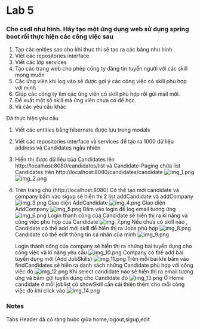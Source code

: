 # Lab 5
### Cho csdl như hình. Hãy tạo một ứng dụng web sử dụng spring boot rồi thực hiện các công việc sau
1. Tạo các enities sao cho khi thực thi sẽ tạo ra các bảng như hình
2. Viết các repositories interface
3. Viết các lớp services
4. Tạo các trang web cho phép công ty đăng tin tuyển người với các skill mong muốn
5. Các ứng viên khi log vào sẽ được gợi ý các công việc có skill phù hợp với mình
6. Giúp các công ty tìm các ứng viên có skill phù hợp rồi gửi mail mời.
7. Đề xuất một số skill mà ứng viên chưa có để học.
8. Và các yêu cầu khác

Đã thực hiện yêu cầu 
1. Viết các entities bằng hibernate được lưu trong modals
2. Viết các repositories interface và services để tạo ra 1000 dữ liệu address và Candidates ngẫu nhiên
3. Hiển thị được dữ liệu của Candidates lên http://localhost:8080/candidates/list và Candidate-Paging chứa list Candidates trên http://localhost:8080/candidates/candidate
![img_1.png](img_1.png)
![img_2.png](img_2.png)
4. Trên trang chủ (http://localhost:8080) Có thể tạo mới candidate và company bấm vào sigup sẽ hiển thị 2 list addCandidate và addCompany
![img_3.png](img_3.png)
   Giao diện AddCandidate
![img_4.png](img_4.png)
    Giao diện AddCompany
![img_5.png](img_5.png)
   Bấm vào login để log email tương ứng
![img_6.png](img_6.png)
   Login thành công của Candidate sẽ hiển thị ra kĩ năng và công việc phù hợp của Candidate
![img_7.png](img_7.png)
   Nếu chưa có skill nào , Candidate có thể add mới skill để hiển thị ra Jobs phù hợp
![img_8.png](img_8.png)
   Candidate có thể edit thông tin cá nhân của mình
   ![img_9.png](img_9.png)

    Login thành công của company sẽ hiển thị ra những bài tuyển dụng cho công việc và kí năng yêu cầu
![img_10.png](img_10.png)
   Company có thể add bài tuyển dụng mới (Add JobSkills)
![img_11.png](img_11.png)
   Trên mỗi bài khi bấm vào findCandidates sẽ hiển ra danh sách những Candidate phù hợp với công việc đó
   ![img_12.png](img_12.png)
   Khi select candidate nào sẽ hiển thị ra email tương ứng và bấm gửi tuyển dụng cho Candidate đó
![img_13.png](img_13.png)
   Ở Home candidate ở mỗi joblist có showSkill cần cải thiện thêm cho mỗi công việc đó khi click vào
![img_14.png](img_14.png)
### Notes
Tabs Header đã có ràng buộc giữa home,logout,sigup,edit
 
